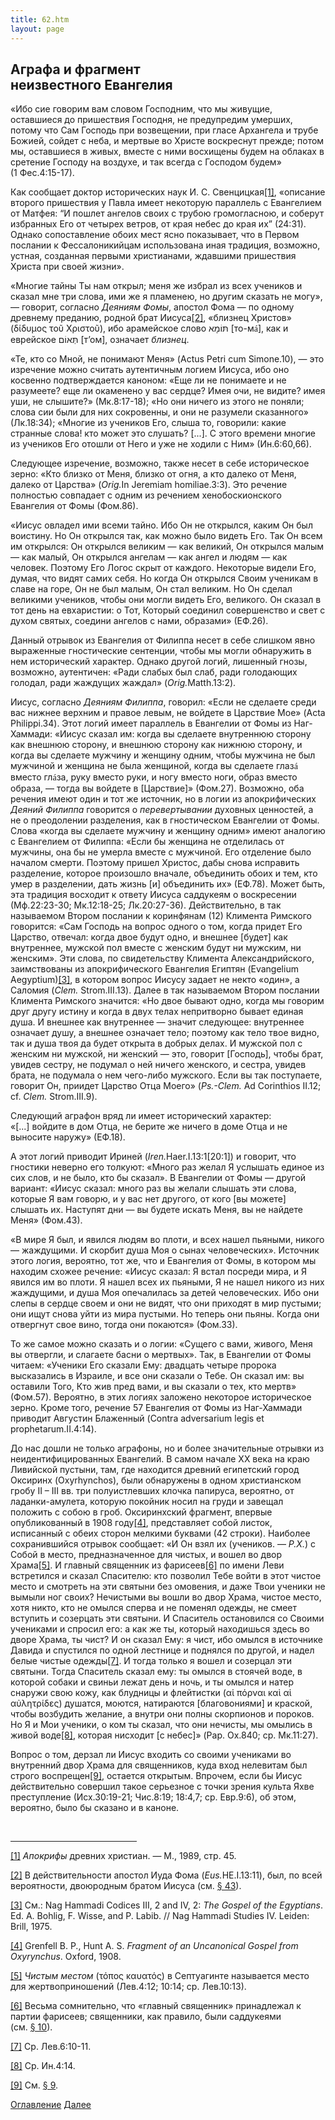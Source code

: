 ```yaml
---
title: 62.htm
layout: page
---
```




<title>Руслан Хазарзар. Сын Человеческий. Аграфа и фрагмент неизвестного Евангелия</title>


<h2>Аграфа и фрагмент<br>
неизвестного Евангелия</h2>

<p>«Ибо сие говорим вам словом Господним, что мы живущие, оставшиеся до
пришествия Господня, не предупредим умерших, потому что Сам Господь при
возвещении, при гласе Архангела и трубе Божией, сойдет с неба, и мертвые во
Христе воскреснут прежде; потом мы, оставшиеся в живых, вместе с ними восхищены
будем на облаках в сретение Господу на воздухе, и так всегда с Господом будем»
(1&nbsp;Фес.4:15-17).</p>

<p>Как сообщает доктор исторических наук И.&nbsp;С. Свенцицкая<a href="#_ftn1"
name="_ftnref1">[1]</a>, «описание второго пришествия у Павла имеет некоторую
параллель с Евангелием от Матфея: “И пошлет ангелов своих с трубою
громогласною, и соберут избранных Его от четырех ветров, от края небес до края
их” (24:31). Однако сопоставление обоих мест ясно показывает, что в Первом
послании к Фессалоникийцам использована иная традиция, возможно, устная,
созданная первыми христианами, ждавшими пришествия Христа при своей жизни».</p>

<p>«Многие тайны Ты нам открыл; меня же избрал из всех учеников и сказал мне
три слова, ими же я пламенею, но другим сказать не могу», — говорит, согласно
<i>Деяниям Фомы</i>, апостол Фома — по одному древнему преданию, родной брат
Иисуса<a href="#_ftn2" name="_ftnref2">[2]</a>, «близнец Христов» (<span
class=g>&#948;&#943;&#948;&#965;&#956;&#959;&#962; &#964;&#959;&#8166;
&#935;&#961;&#953;&#963;&#964;&#959;&#8166;</span>), ибо арамейское слово <span
dir=RTL>&#1514;&#1468;&#1493;&#1465;&#1502;&#1464;&#1488;</span><span
dir=LTR></span><span dir=LTR></span> [то-м<font
face="Times New Roman">&aacute;</font>], как и еврейское <span
dir=RTL>&#1514;&#1468;&#1456;&#1488;&#1493;&#1465;&#1501;</span><span
dir=LTR></span><span dir=LTR></span> [т’ом], означает <i>близнец</i>.</p>

<p>«Те, кто со Мной, не понимают Меня» (Actus Petri cum Simone.10), — это
изречение можно считать аутентичным логием Иисуса, ибо оно косвенно
подтверждается каноном: «Еще ли не понимаете и не разумеете? еще ли окаменено у
вас сердце? Имея очи, не видите? имея уши, не слышите?» (Мк.8:17-18); «Но они
ничего из этого не поняли; слова сии были для них сокровенны, и они не разумели
сказанного» (Лк.18:34); «Многие из учеников Его, слыша то, говорили: какие
странные слова! кто может это слушать?&nbsp;[...]. С этого времени многие из
учеников Его отошли от Него и уже не ходили с Ним» (Ин.6:60,66).</p>

<p>Следующее изречение, возможно, также несет в себе историческое зерно: «Кто
близко от Меня, близко от огня, а кто далеко от Меня, далеко от Царства»
(<i>Orig.</i>In Jeremiam homiliae.3:3). Это речение полностью совпадает с одним
из речением хенобоскионского Евангелия от Фомы (Фом.86).</p>

<p>«Иисус овладел ими всеми тайно. Ибо Он не открылся, каким Он был воистину.
Но Он открылся так, как можно было видеть Его. Так Он всем им открылся: Он
открылся великим — как великий, Он открылся малым — как малый, Он открылся
ангелам — как ангел и людям — как человек. Поэтому Его Логос скрыт от каждого.
Некоторые видели Его, думая, что видят самих себя. Но когда Он открылся Своим
ученикам в славе на горе, Он не был малым, Он стал великим. Но Он сделал
великими учеников, чтобы они могли видеть Его, великого. Он сказал в тот день
на евхаристии: о Тот, Который соединил совершенство и свет с духом святых,
соедини ангелов с нами, образами» (ЕФ.26).</p>

<p>Данный отрывок из Евангелия от Филиппа несет в себе слишком явно выраженные
гностические сентенции, чтобы мы могли обнаружить в нем исторический характер.
Однако другой логий, лишенный гнозы, возможно, аутентичен: «Ради слабых был
слаб, ради голодающих голодал, ради жаждущих жаждал»
(<i>Orig.</i>Matth.13:2).</p>

<p>Иисус, согласно <i>Деяниям Филиппа</i>, говорил: «Если не сделаете среди вас
нижнее верхним и правое левым, не войдете в Царствие Мое» (Acta Philippi.34).
Этот логий имеет параллель в Евангелии от Фомы из Наг-Хаммади: «Иисус сказал
им: когда вы сделаете внутреннюю сторону как внешнюю сторону, и внешнюю сторону
как нижнюю сторону, и когда вы сделаете мужчину и женщину одним, чтобы мужчина
не был мужчиной и женщина не была женщиной, когда вы сделаете глаз<font
face="Times New Roman">&aacute;</font> вместо гл<font
face="Times New Roman">&aacute;</font>за, руку вместо руки, и ногу вместо ноги,
образ вместо образа, — тогда вы войдете в [Царствие]» (Фом.27). Возможно, оба
речения имеют один и тот же источник, но в логии из апокрифических <i>Деяний
Филиппа</i> говорится о <i>перевертывании</i> духовных ценностей, а не о
преодолении разделения, как в гностическом Евангелии от Фомы. Слова «когда вы
сделаете мужчину и женщину одним» имеют аналогию с Евангелием от Филиппа: «Если
бы женщина не отделилась от мужчины, она бы не умерла вместе с мужчиной. Его
отделение было началом смерти. Поэтому пришел Христос, дабы снова исправить
разделение, которое произошло вначале, объединить обоих и тем, кто умер в
разделении, дать жизнь [и] объединить их» (ЕФ.78). Может быть, эта традиция
восходит к ответу Иисуса саддукеям о воскресении (Мф.22:23-30; Мк.12:18-25;
Лк.20:27-36). Действительно, в так называемом Втором послании к
коринфянам&nbsp;(12) Климента Римского говорится: «Сам Господь на вопрос одного
о том, когда придет Его Царство, отвечал: когда двое будут одно, и внешнее
[будет] как внутреннее, мужской пол вместе с женским будут ни мужским, ни
женским». Эти слова, по свидетельству Климента Александрийского, заимствованы
из апокрифического Евангелия Египтян (Evangelium Aegyptium)<a href="#_ftn3"
name="_ftnref3">[3]</a>, в котором вопрос Иисусу задает не некто «один», а
Саломия (<i>Clem.</i> Strom.III.13). Далее в так называемом Втором послании
Климента Римского значится: «Но двое бывают одно, когда мы говорим друг другу
истину и когда в двух телах непритворно бывает единая душа. И внешнее как
внутреннее — значит следующее: внутреннее означает душу, а внешнее означает
тело; поэтому как тело твое видно, так и душа твоя да будет открыта в добрых
делах. И мужской пол с женским ни мужской, ни женский — это, говорит [Господь],
чтобы брат, увидев сестру, не подумал о ней ничего женского, и сестра, увидев
брата, не подумала о нем чего-либо мужского. Если вы так поступаете, говорит
Он, приидет Царство Отца Моего» (<i>Ps.-Clem.</i> Ad Corinthios&nbsp;II.12;
cf.&nbsp;<i>Clem.</i> Strom.III.9).</p>

<p>Следующий аграфон вряд ли имеет исторический характер: «[...]&nbsp;войдите в
дом Отца, не берите же ничего в доме Отца и не выносите наружу» (ЕФ.18).</p>

<p>А этот логий приводит Ириней (<i>Iren.</i>Haer.I.13:1[20:1]) и говорит, что
гностики неверно его толкуют: «Много раз желал Я услышать единое из сих слов, и
не было, кто бы сказал». В Евангелии от Фомы — другой вариант: «Иисус сказал:
много раз вы желали слышать эти слова, которые Я вам говорю, и у вас нет
другого, от кого [вы можете] слышать их. Наступят дни — вы будете искать Меня,
вы не найдете Меня» (Фом.43).</p>

<p>«В мире Я был, и явился людям во плоти, и всех нашел пьяными, никого —
жаждущими. И скорбит душа Моя о сынах человеческих». Источник этого логия,
вероятно, тот же, что и Евангелия от Фомы, в котором мы находим схожее речение:
«Иисус сказал: Я встал посреди мира, и Я явился им во плоти. Я нашел всех их
пьяными, Я не нашел никого из них жаждущими, и душа Моя опечалилась за детей
человеческих. Ибо они слепы в сердце своем и они не видят, что они приходят в
мир пустыми; они ищут снова уйти из мира пустыми. Но теперь они пьяны. Когда
они отвергнут свое вино, тогда они покаются» (Фом.33).</p>

<p style='margin-bottom:6.0pt'>То же самое можно сказать и о логии: «Сущего с
вами, живого, Меня вы отвергли, и слагаете басни о мертвых». Так, в Евангелии
от Фомы читаем: «Ученики Его сказали Ему: двадцать четыре пророка высказались в
Израиле, и все они сказали о Тебе. Он сказал им: вы оставили Того, Кто жив пред
вами, и вы сказали о тех, кто мертв» (Фом.57). Вероятно, в этих логиях заложено
некоторое историческое зерно. Кроме того, речение 57 Евангелия от Фомы из
Наг-Хаммади приводит Августин Блаженный (Contra adversarium legis et
prophetarum.II.4:14).</p>

<p>До нас дошли не только аграфоны, но и более значительные отрывки из
неидентифицированных Евангелий. В самом начале XX&nbsp;века на краю Ливийской
пустыни, там, где находится древний египетский город Оксиринх (Oxyrhynchos),
были обнаружены в одном христианском гробу II – III&nbsp;вв. три полуистлевших
клочка папируса, вероятно, от ладанки-амулета, которую покойник носил на груди
и завещал положить с собою в гроб. Оксиринхский фрагмент, впервые
опубликованный в&nbsp;1908&nbsp;году<a href="#_ftn4" name="_ftnref4">[4]</a>,
представляет собой листок, исписанный с обеих сторон мелкими буквами
(42&nbsp;строки). Наиболее сохранившийся отрывок сообщает: «И Он взял их
(учеников. — <i>Р.Х.</i>) с Собой в место, предназначенное для чистых, и вошел
во двор Храма<a href="#_ftn5" name="_ftnref5">[5]</a>. И главный священник из
фарисеев<a href="#_ftn6" name="_ftnref6">[6]</a> по имени Леви встретился и
сказал Спасителю: кто позволил Тебе войти в этот чистое место и смотреть на эти
святыни без омовения, и даже Твои ученики не вымыли ног своих? Нечистыми вы
вошли во двор Храма, чистое место, хотя никто, кто не омылся сперва и не
поменял одежды, не смеет вступить и созерцать эти святыни. И Спаситель
остановился со Своими учениками и спросил его: а как же ты, который находишься
здесь во дворе Храма, ты чист? И он сказал Ему: я чист, ибо омылся в источнике
Давида и спустился по одной лестнице и поднялся по другой, и надел белые чистые
одежды<a href="#_ftn7" name="_ftnref7">[7]</a>. И тогда только я вошел и
созерцал эти святыни. Тогда Спаситель сказал ему: ты омылся в стоячей воде, в
которой собаки и свиньи лежат день и ночь, и ты омылся и натер снаружи свою
кожу, как блудницы и флейтистки (<span class=g>&#945;&#7985;
&#960;&#972;&#961;&#957;&#945;&#953; &#954;&#945;&#8054; &#945;&#7985;
&#945;&#8016;&#955;&#951;&#964;&#961;&#943;&#948;&#949;&#962;</span>) душатся,
моются, натираются [благовониями] и краской, чтобы возбудить желание, а внутри
они полны скорпионов и пороков. Но Я и Мои ученики, о ком ты сказал, что они
нечисты, мы омылись в живой воде<a href="#_ftn8" name="_ftnref8">[8]</a>,
которая нисходит [с небес]» (Pap.&nbsp;Ox.840; ср.&nbsp;Мк.11:27).</p>

<p>Вопрос о том, дерзал ли Иисус входить со своими учениками во внутренний двор
Храма для священников, куда вход нелевитам был строго воспрещен<a href="#_ftn9"
name="_ftnref9">[9]</a>, остается открытым. Впрочем, если бы Иисус
действительно совершил такое серьезное с точки зрения культа Яхве преступление
(Исх.30:19-21; Чис.8:19; 18:4,7; ср.&nbsp;Евр.9:6), об этом, вероятно, было бы
сказано и в каноне.</p>
<p>&nbsp;</p>

<hr align="left" width="40%">

<p class=s><a href="#_ftnref1" name="_ftn1">[1]</a> <i>Апокрифы</i> древних
христиан. — М., 1989, стр.&nbsp;45.</p>

<p class=s><a href="#_ftnref2" name="_ftn2">[2]</a> В действительности апостол
Иуда Фома (<i>Eus.</i>HE.I.13:11), был, по всей вероятности, двоюродным братом
Иисуса (см.&nbsp;<a href="43">§&nbsp;43</a>).</p>

<p class=s><a href="#_ftnref3" name="_ftn3">[3]</a> См.: Nag Hammadi Codices
III,&nbsp;2 and IV,&nbsp;2: <i>The Gospel of the Egyptians</i>.
Ed. A.&nbsp;Bohlig, F.&nbsp;Wisse, and P.&nbsp;Labib. // Nag Hammadi
Studies&nbsp;IV. Leiden: Brill, 1975.</p>

<p class=s><a href="#_ftnref4" name="_ftn4">[4]</a> Grenfell&nbsp;B.&nbsp;P.,
Hunt&nbsp;A.&nbsp;S. <i>Fragment of an Uncanonical Gospel from Oxyrynchus</i>.
Oxford,&nbsp;1908.</p>

<p class=s><a href="#_ftnref5" name="_ftn5">[5]</a> <i>Чистым местом</i> (<span
class=g>&#964;&#972;&#960;&#959;&#962;
&#954;&#945;&#965;&#945;&#964;&#972;&#962;</span>) в Септуагинте называется
место для жертвоприношений (Лев.4:12; 10:14; ср.&nbsp;Лев.10:13).</p>

<p class=s><a href="#_ftnref6" name="_ftn6">[6]</a> Весьма сомнительно, что
«главный священник» принадлежал к партии фарисеев; священники, как правило,
были саддукеями (см.&nbsp;<a href="10">§&nbsp;10</a>).</p>

<p class=s><a href="#_ftnref7" name="_ftn7">[7]</a> Ср. Лев.6:10-11.</p>

<p class=s><a href="#_ftnref8" name="_ftn8">[8]</a> Ср. Ин.4:14.</p>

<p class=s><a href="#_ftnref9" name="_ftn9">[9]</a> См. <a
href="09">§ 9</a>.</p>

<a href="index">Оглавление</a> <a href="63">Далее</a>

